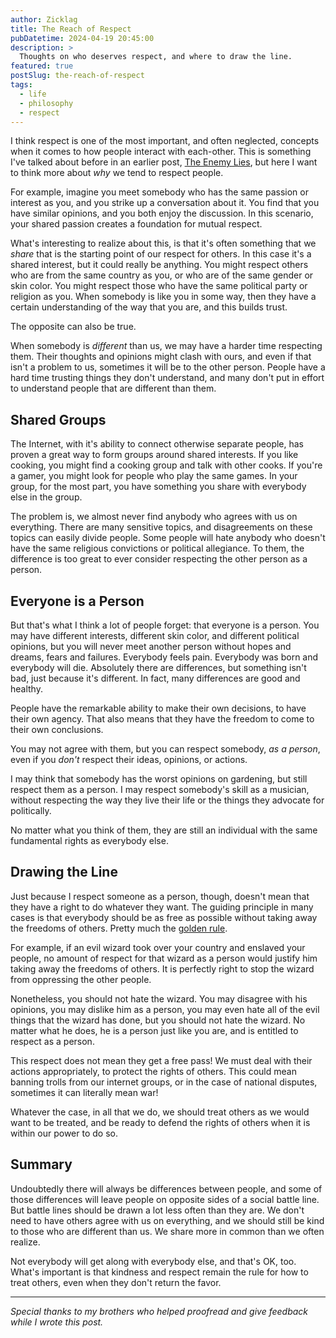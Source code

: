 ```yaml
---
author: Zicklag
title: The Reach of Respect
pubDatetime: 2024-04-19 20:45:00
description: >
  Thoughts on who deserves respect, and where to draw the line.
featured: true
postSlug: the-reach-of-respect
tags:
  - life
  - philosophy
  - respect
---
```


I think respect is one of the most important, and often neglected, concepts when it comes to how people interact with each-other. This is something I've talked about before in an earlier post, [The Enemy Lies](./the-enemy-lies), but here I want to think more about _why_ we tend to respect people.

For example, imagine you meet somebody who has the same passion or interest as you, and you strike up a conversation about it. You find that you have similar opinions, and you both enjoy the discussion. In this scenario, your shared passion creates a foundation for mutual respect.

What's interesting to realize about this, is that it's often something that we _share_ that is the starting point of our respect for others. In this case it's a shared interest, but it could really be anything. You might respect others who are from the same country as you, or who are of the same gender or skin color. You might respect those who have the same political party or religion as you. When somebody is like you in some way, then they have a certain understanding of the way that you are, and this builds trust.

The opposite can also be true.

When somebody is _different_ than us, we may have a harder time respecting them. Their thoughts and opinions might clash with ours, and even if that isn't a problem to us, sometimes it will be to the other person. People have a hard time trusting things they don't understand, and many don't put in effort to understand people that are different than them.

## Shared Groups

The Internet, with it's ability to connect otherwise separate people, has proven a great way to form groups around shared interests. If you like cooking, you might find a cooking group and talk with other cooks. If you're a gamer, you might look for people who play the same games. In your group, for the most part, you have something you share with everybody else in the group.

The problem is, we almost never find anybody who agrees with us on everything. There are many sensitive topics, and disagreements on these topics can easily divide people. Some people will hate anybody who doesn't have the same religious convictions or political allegiance. To them, the difference is too great to ever consider respecting the other person as a person.

## Everyone is a Person

But that's what I think a lot of people forget: that everyone is a person. You may have different interests, different skin color, and different political opinions, but you will never meet another person without hopes and dreams, fears and failures. Everybody feels pain. Everybody was born and everybody will die. Absolutely there are differences, but something isn't bad, just because it's different. In fact, many differences are good and healthy.

People have the remarkable ability to make their own decisions, to have their own agency. That also means that they have the freedom to come to their own conclusions.

You may not agree with them, but you can respect somebody, _as a person_, even if you _don't_ respect their ideas, opinions, or actions.

I may think that somebody has the worst opinions on gardening, but still respect them as a person. I may respect somebody's skill as a musician, without respecting the way they live their life or the things they advocate for politically.

No matter what you think of them, they are still an individual with the same fundamental rights as everybody else.

## Drawing the Line

Just because I respect someone as a person, though, doesn't mean that they have a right to do whatever they want. The guiding principle in many cases is that everybody should be as free as possible without taking away the freedoms of others. Pretty much the [golden rule](https://en.wikipedia.org/wiki/Golden_Rule).

For example, if an evil wizard took over your country and enslaved your people, no amount of respect for that wizard as a person would justify him taking away the freedoms of others. It is perfectly right to stop the wizard from oppressing the other people.

Nonetheless, you should not hate the wizard. You may disagree with his opinions, you may dislike him as a person, you may even hate all of the evil things that the wizard has done, but you should not hate the wizard. No matter what he does, he is a person just like you are, and is entitled to respect as a person.

This respect does not mean they get a free pass! We must deal with their actions appropriately, to protect the rights of others. This could mean banning trolls from our internet groups, or in the case of national disputes, sometimes it can literally mean war!

Whatever the case, in all that we do, we should treat others as we would want to be treated, and be ready to defend the rights of others when it is within our power to do so.

## Summary

Undoubtedly there will always be differences between people, and some of those differences will leave people on opposite sides of a social battle line. But battle lines should be drawn a lot less often than they are. We don't need to have others agree with us on everything, and we should still be kind to those who are different than us. We share more in common than we often realize.

Not everybody will get along with everybody else, and that's OK, too. What's important is that kindness and respect remain the rule for how to treat others, even when they don't return the favor.

---

_Special thanks to my brothers who helped proofread and give feedback while I wrote this post._
